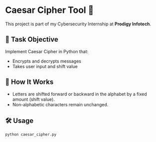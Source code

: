 # Caesar Cipher Tool 🔐

This project is part of my Cybersecurity Internship at **Prodigy Infotech**.

## 🚀 Task Objective
Implement Caesar Cipher in Python that:
- Encrypts and decrypts messages
- Takes user input and shift value

## 🧪 How It Works
- Letters are shifted forward or backward in the alphabet by a fixed amount (shift value).
- Non-alphabetic characters remain unchanged.

## 🛠️ Usage
```bash
python caesar_cipher.py
